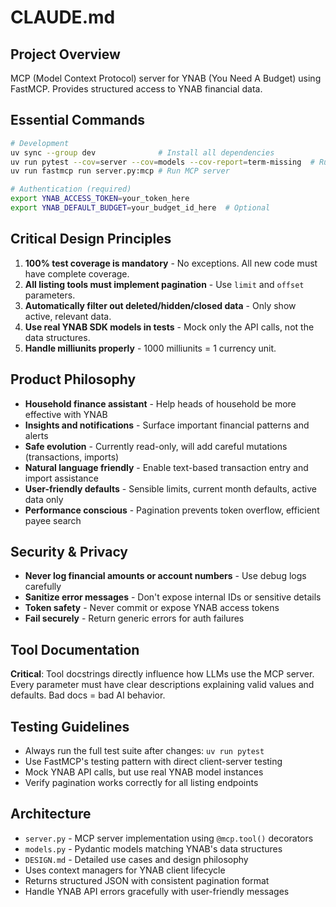 # CLAUDE.md

## Project Overview

MCP (Model Context Protocol) server for YNAB (You Need A Budget) using FastMCP. Provides structured access to YNAB financial data.

## Essential Commands

```bash
# Development
uv sync --group dev              # Install all dependencies
uv run pytest --cov=server --cov=models --cov-report=term-missing  # Run tests with coverage
uv run fastmcp run server.py:mcp # Run MCP server

# Authentication (required)
export YNAB_ACCESS_TOKEN=your_token_here
export YNAB_DEFAULT_BUDGET=your_budget_id_here  # Optional
```

## Critical Design Principles

1. **100% test coverage is mandatory** - No exceptions. All new code must have complete coverage.
2. **All listing tools must implement pagination** - Use `limit` and `offset` parameters.
3. **Automatically filter out deleted/hidden/closed data** - Only show active, relevant data.
4. **Use real YNAB SDK models in tests** - Mock only the API calls, not the data structures.
5. **Handle milliunits properly** - 1000 milliunits = 1 currency unit.

## Product Philosophy

- **Household finance assistant** - Help heads of household be more effective with YNAB
- **Insights and notifications** - Surface important financial patterns and alerts
- **Safe evolution** - Currently read-only, will add careful mutations (transactions, imports)
- **Natural language friendly** - Enable text-based transaction entry and import assistance
- **User-friendly defaults** - Sensible limits, current month defaults, active data only
- **Performance conscious** - Pagination prevents token overflow, efficient payee search

## Security & Privacy

- **Never log financial amounts or account numbers** - Use debug logs carefully
- **Sanitize error messages** - Don't expose internal IDs or sensitive details
- **Token safety** - Never commit or expose YNAB access tokens
- **Fail securely** - Return generic errors for auth failures

## Tool Documentation

**Critical**: Tool docstrings directly influence how LLMs use the MCP server. Every parameter must have clear descriptions explaining valid values and defaults. Bad docs = bad AI behavior.

## Testing Guidelines

- Always run the full test suite after changes: `uv run pytest`
- Use FastMCP's testing pattern with direct client-server testing
- Mock YNAB API calls, but use real YNAB model instances
- Verify pagination works correctly for all listing endpoints

## Architecture

- `server.py` - MCP server implementation using `@mcp.tool()` decorators
- `models.py` - Pydantic models matching YNAB's data structures
- `DESIGN.md` - Detailed use cases and design philosophy
- Uses context managers for YNAB client lifecycle
- Returns structured JSON with consistent pagination format
- Handle YNAB API errors gracefully with user-friendly messages